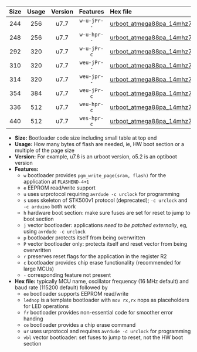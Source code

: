 |Size|Usage|Version|Features|Hex file|
|:-:|:-:|:-:|:-:|:--|
|244|256|u7.7|`w-u-jPr--`|[urboot_atmega88pa_14mhz7456_38400bps_lednop_ur_vbl.hex](https://raw.githubusercontent.com/stefanrueger/urboot.hex/main/mcus/atmega88pa/fcpu_14mhz7456/38400_bps/urboot_atmega88pa_14mhz7456_38400bps_lednop_ur_vbl.hex)|
|248|256|u7.7|`w-u-hpr--`|[urboot_atmega88pa_14mhz7456_38400bps_lednop_fr_ur.hex](https://raw.githubusercontent.com/stefanrueger/urboot.hex/main/mcus/atmega88pa/fcpu_14mhz7456/38400_bps/urboot_atmega88pa_14mhz7456_38400bps_lednop_fr_ur.hex)|
|292|320|u7.7|`w-u-jPr-c`|[urboot_atmega88pa_14mhz7456_38400bps_lednop_fr_ce_ur_vbl.hex](https://raw.githubusercontent.com/stefanrueger/urboot.hex/main/mcus/atmega88pa/fcpu_14mhz7456/38400_bps/urboot_atmega88pa_14mhz7456_38400bps_lednop_fr_ce_ur_vbl.hex)|
|310|320|u7.7|`weu-jPr--`|[urboot_atmega88pa_14mhz7456_38400bps_ee_lednop_ur_vbl.hex](https://raw.githubusercontent.com/stefanrueger/urboot.hex/main/mcus/atmega88pa/fcpu_14mhz7456/38400_bps/urboot_atmega88pa_14mhz7456_38400bps_ee_lednop_ur_vbl.hex)|
|314|320|u7.7|`weu-jpr--`|[urboot_atmega88pa_14mhz7456_38400bps_ee_lednop_fr_ur_vbl.hex](https://raw.githubusercontent.com/stefanrueger/urboot.hex/main/mcus/atmega88pa/fcpu_14mhz7456/38400_bps/urboot_atmega88pa_14mhz7456_38400bps_ee_lednop_fr_ur_vbl.hex)|
|354|384|u7.7|`weu-jPr-c`|[urboot_atmega88pa_14mhz7456_38400bps_ee_lednop_fr_ce_ur_vbl.hex](https://raw.githubusercontent.com/stefanrueger/urboot.hex/main/mcus/atmega88pa/fcpu_14mhz7456/38400_bps/urboot_atmega88pa_14mhz7456_38400bps_ee_lednop_fr_ce_ur_vbl.hex)|
|336|512|u7.7|`weu-hpr-c`|[urboot_atmega88pa_14mhz7456_38400bps_ee_lednop_fr_ce_ur.hex](https://raw.githubusercontent.com/stefanrueger/urboot.hex/main/mcus/atmega88pa/fcpu_14mhz7456/38400_bps/urboot_atmega88pa_14mhz7456_38400bps_ee_lednop_fr_ce_ur.hex)|
|440|512|u7.7|`wes-hpr-c`|[urboot_atmega88pa_14mhz7456_38400bps_ee_lednop_fr_ce.hex](https://raw.githubusercontent.com/stefanrueger/urboot.hex/main/mcus/atmega88pa/fcpu_14mhz7456/38400_bps/urboot_atmega88pa_14mhz7456_38400bps_ee_lednop_fr_ce.hex)|

- **Size:** Bootloader code size including small table at top end
- **Usage:** How many bytes of flash are needed, ie, HW boot section or a multiple of the page size
- **Version:** For example, u7.6 is an urboot version, o5.2 is an optiboot version
- **Features:**
  + `w` bootloader provides `pgm_write_page(sram, flash)` for the application at `FLASHEND-4+1`
  + `e` EEPROM read/write support
  + `u` uses urprotocol requiring `avrdude -c urclock` for programming
  + `s` uses skeleton of STK500v1 protocol (deprecated); `-c urclock` and `-c arduino` both work
  + `h` hardware boot section: make sure fuses are set for reset to jump to boot section
  + `j` vector bootloader: applications *need to be patched externally*, eg, using `avrdude -c urclock`
  + `p` bootloader protects itself from being overwritten
  + `P` vector bootloader only: protects itself and reset vector from being overwritten
  + `r` preserves reset flags for the application in the register R2
  + `c` bootloader provides chip erase functionality (recommended for large MCUs)
  + `-` corresponding feature not present
- **Hex file:** typically MCU name, oscillator frequency (16 MHz default) and baud rate (115200 default) followed by
  + `ee` bootloader supports EEPROM read/write
  + `lednop` is a template bootloader with `mov rx,rx` nops as placeholders for LED operations
  + `fr` bootloader provides non-essential code for smoother error handing
  + `ce` bootloader provides a chip erase command
  + `ur` uses urprotocol and requires `avrdude -c urclock` for programming
  + `vbl` vector bootloader: set fuses to jump to reset, not the HW boot section
